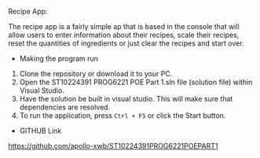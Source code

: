Recipe App:

The recipe app is a fairly simple ap that is based in the console that will allow users to enter information about their recipes, 
scale their recipes, reset the quantities of ingredients or just clear the recipes and start over.


- Making the program run

1. Clone the repository or download it to your PC.
2. Open the ST10224391 PROG6221 POE Part 1.sln file (solution file) within Visual Studio.
3. Have the solution be built in visual studio. This will make sure that dependencies are resolved.
4. To run the application, press `Ctrl + F5` or click the Start button.

- GITHUB Link

https://github.com/apollo-xwb/ST10224391PROG6221POEPART1
